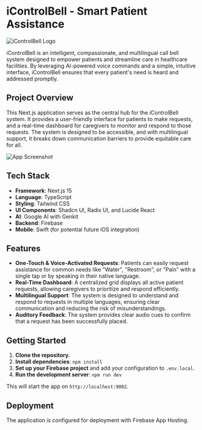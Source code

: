 # iControlBell - Smart Patient Assistance

![iControlBell Logo](public/iControlBell-logo.png)

iControlBell is an intelligent, compassionate, and multilingual call bell system designed to empower patients and streamline care in healthcare facilities. By leveraging AI-powered voice commands and a simple, intuitive interface, iControlBell ensures that every patient's need is heard and addressed promptly.

## Project Overview

This Next.js application serves as the central hub for the iControlBell system. It provides a user-friendly interface for patients to make requests, and a real-time dashboard for caregivers to monitor and respond to those requests. The system is designed to be accessible, and with multilingual support, it breaks down communication barriers to provide equitable care for all.

![App Screenshot](https://storage.googleapis.com/project-os-prod/images/22614b1c-7f72-4d31-8975-f09c693a0279.png)

## Tech Stack

- **Framework**: Next.js 15
- **Language**: TypeScript
- **Styling**: Tailwind CSS
- **UI Components**: Shadcn UI, Radix UI, and Lucide React
- **AI**: Google AI with Genkit
- **Backend**: Firebase
- **Mobile**: Swift (for potential future iOS integration)

## Features

- **One-Touch & Voice-Activated Requests**: Patients can easily request assistance for common needs like "Water", "Restroom", or "Pain" with a single tap or by speaking in their native language.
- **Real-Time Dashboard**: A centralized grid displays all active patient requests, allowing caregivers to prioritize and respond efficiently.
- **Multilingual Support**: The system is designed to understand and respond to requests in multiple languages, ensuring clear communication and reducing the risk of misunderstandings.
- **Auditory Feedback**: The system provides clear audio cues to confirm that a request has been successfully placed.

## Getting Started

1.  **Clone the repository.**
2.  **Install dependencies**: `npm install`
3.  **Set up your Firebase project** and add your configuration to `.env.local`.
4.  **Run the development server**: `npm run dev`

This will start the app on `http://localhost:9002`.

## Deployment

The application is configured for deployment with Firebase App Hosting.
